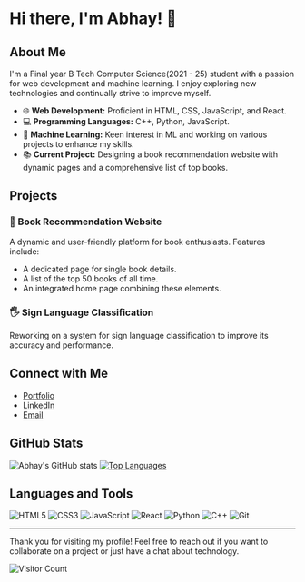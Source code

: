 # Hi there, I'm Abhay! 👋

## About Me

I'm a Final year B Tech Computer Science(2021 - 25) student with a passion for web development and machine learning. I enjoy exploring new technologies and continually strive to improve myself.

- 🌐 **Web Development:** Proficient in HTML, CSS, JavaScript, and React.
- 💻 **Programming Languages:** C++, Python, JavaScript.
- 🤖 **Machine Learning:** Keen interest in ML and working on various projects to enhance my skills.
- 📚 **Current Project:** Designing a book recommendation website with dynamic pages and a comprehensive list of top books.

## Projects

### 📘 Book Recommendation Website
A dynamic and user-friendly platform for book enthusiasts. Features include:
- A dedicated page for single book details.
- A list of the top 50 books of all time.
- An integrated home page combining these elements.

### 🖐️ Sign Language Classification
Reworking on a system for sign language classification to improve its accuracy and performance.

## Connect with Me

- [Portfolio](https://abhaypratapsingh.tech/)
- [LinkedIn](https://www.linkedin.com/in/abps)
- [Email](mailto:abhay1704@gmail.com)

## GitHub Stats

![Abhay's GitHub stats](https://github-readme-stats.vercel.app/api?username=abhay1704&show_icons=true&theme=radical)
[![Top Languages](https://github-readme-stats.vercel.app/api/top-langs/?username=abhay1704&layout=compact&theme=radical)](https://github.com/abhay1704)

## Languages and Tools

![HTML5](https://img.shields.io/badge/-HTML5-000?&logo=html5)
![CSS3](https://img.shields.io/badge/-CSS3-000?&logo=css3)
![JavaScript](https://img.shields.io/badge/-JavaScript-000?&logo=javascript)
![React](https://img.shields.io/badge/-React-000?&logo=react)
![Python](https://img.shields.io/badge/-Python-000?&logo=python)
![C++](https://img.shields.io/badge/-C++-000?&logo=cplusplus)
![Git](https://img.shields.io/badge/-Git-000?&logo=git)

---

Thank you for visiting my profile! Feel free to reach out if you want to collaborate on a project or just have a chat about technology.

![Visitor Count](https://komarev.com/ghpvc/?username=abhay1704)
